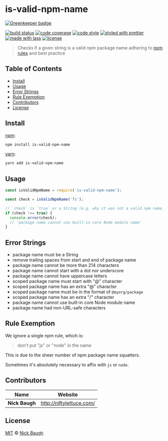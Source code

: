 # is-valid-npm-name

[![Greenkeeper badge](https://badges.greenkeeper.io/lassjs/is-valid-npm-name.svg)](https://greenkeeper.io/)

[![build status](https://semaphoreci.com/api/v1/niftylettuce/is-valid-npm-name/branches/master/shields_badge.svg)](https://semaphoreci.com/niftylettuce/is-valid-npm-name)
[![code coverage](https://img.shields.io/codecov/c/github/lassjs/is-valid-npm-name.svg)](https://codecov.io/gh/lassjs/is-valid-npm-name)
[![code style](https://img.shields.io/badge/code_style-XO-5ed9c7.svg)](https://github.com/sindresorhus/xo)
[![styled with prettier](https://img.shields.io/badge/styled_with-prettier-ff69b4.svg)](https://github.com/prettier/prettier)
[![made with lass](https://img.shields.io/badge/made_with-lass-95CC28.svg)](https://lass.js.org)
[![license](https://img.shields.io/github/license/lassjs/is-valid-npm-name.svg)](<>)

> Checks if a given string is a valid npm package name adhering to [npm rules](https://docs.npmjs.com/files/package.json#name) and best practice


## Table of Contents

* [Install](#install)
* [Usage](#usage)
* [Error Strings](#error-strings)
* [Rule Exemption](#rule-exemption)
* [Contributors](#contributors)
* [License](#license)


## Install

[npm][]:

```sh
npm install is-valid-npm-name
```

[yarn][]:

```sh
yarn add is-valid-npm-name
```


## Usage

```js
const isValidNpmName = require('is-valid-npm-name');

const check = isValidNpmName('fs');

// `check` is `true` or a String (e.g. why it was not a valid npm name)
if (check !== true) {
  console.error(check);
  // 'package name cannot use built-in core Node module name'
}
```


## Error Strings

* package name must be a String
* remove trailing spaces from start and end of package name
* package name cannot be more than 214 characters
* package name cannot start with a dot nor underscore
* package name cannot have uppercase letters
* scoped package name must start with "@" character
* scoped package name has an extra "@" character
* scoped package name must be in the format of `@myorg/package`
* scoped package name has an extra "/" character
* package name cannot use built-in core Node module name
* package name had non-URL-safe characters


## Rule Exemption

We ignore a single npm rule, which is:

> don't put "js" or "node" in the name

This is due to the sheer number of npm package name squatters.

Sometimes it's absolutely necessary to affix with `js` or `node`.


## Contributors

| Name           | Website                    |
| -------------- | -------------------------- |
| **Nick Baugh** | <http://niftylettuce.com/> |


## License

[MIT](LICENSE) © [Nick Baugh](http://niftylettuce.com/)


## 

[npm]: https://www.npmjs.com/

[yarn]: https://yarnpkg.com/
